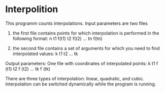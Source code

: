 # Interpolition
  This programm counts interpolations. 
  Input parameters are two files
  1) the first file contains points for which interpolation is performed in the following
  format:
    n
    t1 f(t1)
    t2 f(t2)
    ...
    tn f(tn)
    
  2) the second file contains a set of arguments for which you need to find
  interpolated values:
    k
    t1
    t2
    ...
    tk
    
  Output parameters:
  One file with coordinates of interpolated points:
    k
    t1 f (t1)
    t2 f (t2)
    ...
    tk f (tk)
   
  There are three types of interpolation: linear, quadratic, and cubic.
  Interpolation can be switched dynamically while the program is running.
  
  
